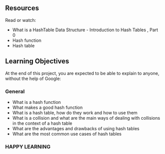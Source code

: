 ## Resources
Read or watch:

* What is a HashTable Data Structure - Introduction to Hash Tables , Part 0
* Hash function
* Hash table

## Learning Objectives
At the end of this project, you are expected to be able to explain to anyone, without the help of Google:

### General
* What is a hash function
* What makes a good hash function
* What is a hash table, how do they work and how to use them
* What is a collision and what are the main ways of dealing with collisions in the context of a hash table
* What are the advantages and drawbacks of using hash tables
* What are the most common use cases of hash tables

### HAPPY LEARNING
